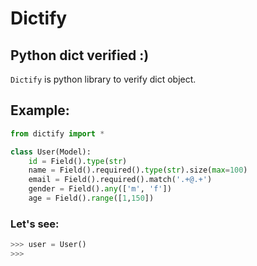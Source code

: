 # Dictify
## Python dict verified :)

`Dictify` is python library to verify dict object.

## Example:
```python
from dictify import *

class User(Model):
    id = Field().type(str)
    name = Field().required().type(str).size(max=100)
    email = Field().required().match('.+@.+')
    gender = Field().any(['m', 'f'])
    age = Field().range([1,150])

```
### Let's see:
```python
>>> user = User()
>>>
```
